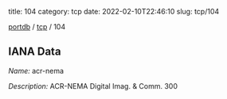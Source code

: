 title: 104
category: tcp
date: 2022-02-10T22:46:10
slug: tcp/104

[portdb](/) / [tcp](/category/tcp.html) / 104


## IANA Data

_Name:_ acr-nema

_Description:_ ACR-NEMA Digital Imag. &amp; Comm. 300


